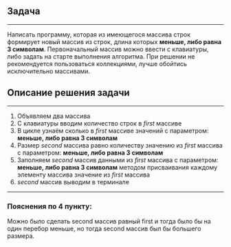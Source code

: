 ## Задача
___

Написать программу, которая из имеющегося массива строк формирует новый массив из строк, длина которых **меньше, либо равна 3 символам**. Первоначальный массив можно ввести с клавиатуры, либо задать на старте выполнения алгоритма. При решении не рекомендуется пользоваться коллекциями, лучше обойтись исключительно массивами.

## Описание решения задачи
___
1. Объявляем два массива
1. С клавиатуры вводим количество строк в *first* массиве
1. В цикле узнаём сколько в *first* массиве значений с параметром: **меньше, либо равна 3 символам**
1. Размер *second* массива равно количеству значению из *first* массива с параметром: **меньше, либо равна 3 символам**
1. Заполняем *second* массив данными из *first* массива с параметром: **меньше, либо равна 3 символам** методом присваивания каждому элементу массива значение из *first* массива
1. *second* массив выводим в терминале

---
### Пояснения по **4 пункту**:
Можно было сделать second массив равный first и тогда было бы на один перебор меньше, но тогда second массив был бы большего размера.